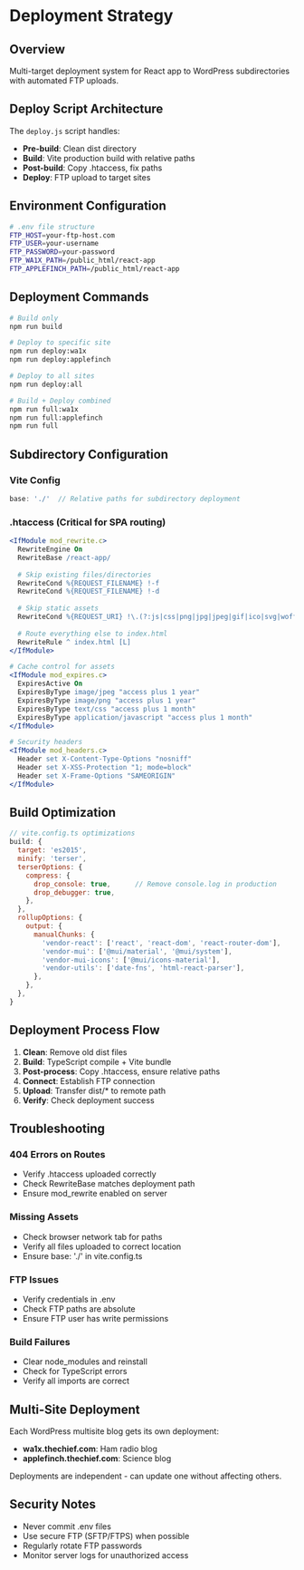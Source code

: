 # Deployment Strategy

## Overview
Multi-target deployment system for React app to WordPress subdirectories with automated FTP uploads.

## Deploy Script Architecture
The `deploy.js` script handles:
- **Pre-build**: Clean dist directory
- **Build**: Vite production build with relative paths
- **Post-build**: Copy .htaccess, fix paths
- **Deploy**: FTP upload to target sites

## Environment Configuration
```bash
# .env file structure
FTP_HOST=your-ftp-host.com
FTP_USER=your-username
FTP_PASSWORD=your-password
FTP_WA1X_PATH=/public_html/react-app
FTP_APPLEFINCH_PATH=/public_html/react-app
```

## Deployment Commands
```bash
# Build only
npm run build

# Deploy to specific site
npm run deploy:wa1x
npm run deploy:applefinch

# Deploy to all sites
npm run deploy:all

# Build + Deploy combined
npm run full:wa1x
npm run full:applefinch
npm run full
```

## Subdirectory Configuration

### Vite Config
```javascript
base: './'  // Relative paths for subdirectory deployment
```

### .htaccess (Critical for SPA routing)
```apache
<IfModule mod_rewrite.c>
  RewriteEngine On
  RewriteBase /react-app/
  
  # Skip existing files/directories
  RewriteCond %{REQUEST_FILENAME} !-f
  RewriteCond %{REQUEST_FILENAME} !-d
  
  # Skip static assets
  RewriteCond %{REQUEST_URI} !\.(?:js|css|png|jpg|jpeg|gif|ico|svg|woff2?)$ [NC]
  
  # Route everything else to index.html
  RewriteRule ^ index.html [L]
</IfModule>

# Cache control for assets
<IfModule mod_expires.c>
  ExpiresActive On
  ExpiresByType image/jpeg "access plus 1 year"
  ExpiresByType image/png "access plus 1 year"
  ExpiresByType text/css "access plus 1 month"
  ExpiresByType application/javascript "access plus 1 month"
</IfModule>

# Security headers
<IfModule mod_headers.c>
  Header set X-Content-Type-Options "nosniff"
  Header set X-XSS-Protection "1; mode=block"
  Header set X-Frame-Options "SAMEORIGIN"
</IfModule>
```

## Build Optimization
```javascript
// vite.config.ts optimizations
build: {
  target: 'es2015',
  minify: 'terser',
  terserOptions: {
    compress: {
      drop_console: true,      // Remove console.log in production
      drop_debugger: true,
    },
  },
  rollupOptions: {
    output: {
      manualChunks: {
        'vendor-react': ['react', 'react-dom', 'react-router-dom'],
        'vendor-mui': ['@mui/material', '@mui/system'],
        'vendor-mui-icons': ['@mui/icons-material'],
        'vendor-utils': ['date-fns', 'html-react-parser'],
      },
    },
  },
}
```

## Deployment Process Flow
1. **Clean**: Remove old dist files
2. **Build**: TypeScript compile + Vite bundle
3. **Post-process**: Copy .htaccess, ensure relative paths
4. **Connect**: Establish FTP connection
5. **Upload**: Transfer dist/* to remote path
6. **Verify**: Check deployment success

## Troubleshooting

### 404 Errors on Routes
- Verify .htaccess uploaded correctly
- Check RewriteBase matches deployment path
- Ensure mod_rewrite enabled on server

### Missing Assets
- Check browser network tab for paths
- Verify all files uploaded to correct location
- Ensure base: './' in vite.config.ts

### FTP Issues
- Verify credentials in .env
- Check FTP paths are absolute
- Ensure FTP user has write permissions

### Build Failures
- Clear node_modules and reinstall
- Check for TypeScript errors
- Verify all imports are correct

## Multi-Site Deployment
Each WordPress multisite blog gets its own deployment:
- **wa1x.thechief.com**: Ham radio blog
- **applefinch.thechief.com**: Science blog

Deployments are independent - can update one without affecting others.

## Security Notes
- Never commit .env files
- Use secure FTP (SFTP/FTPS) when possible
- Regularly rotate FTP passwords
- Monitor server logs for unauthorized access